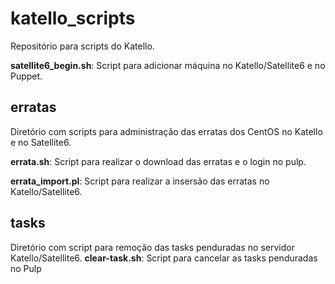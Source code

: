 # katello_scripts
Repositório para scripts do Katello.

**satellite6_begin.sh**: Script para adicionar máquina no Katello/Satellite6 e no Puppet.

## erratas 
Diretório com scripts para administração das erratas dos CentOS no Katello e no Satellite6.

**errata.sh**: Script para realizar o download das erratas e o login no pulp.

**errata_import.pl**: Script para realizar a insersão das erratas no Katello/Satellite6.

## tasks
Diretório com script para remoção das tasks penduradas no servidor Katello/Satellite6.
**clear-task.sh**: Script para cancelar as tasks penduradas no Pulp
